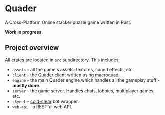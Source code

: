 # Quader

A Cross-Platform Online stacker puzzle game written in Rust.

**Work in progress.**

## Project overview

All crates are located in `src` subdirectory. This includes:

 - `assets` - all the game's assets: textures, sound effects, etc.
 - `client` - the Quader client written using [macroquad](https://github.com/not-fl3/macroquad).
 - `engine` - the main Quader engine which handles all the gameplay stuff - **mostly done**.
 - `server` - the game server. Handles chats, lobbies, multiplayer games, etc.
 - `skynet` - [cold-clear](https://github.com/MinusKelvin/cold-clear) bot wrapper.
 - `web-api` - a RESTful web API.
